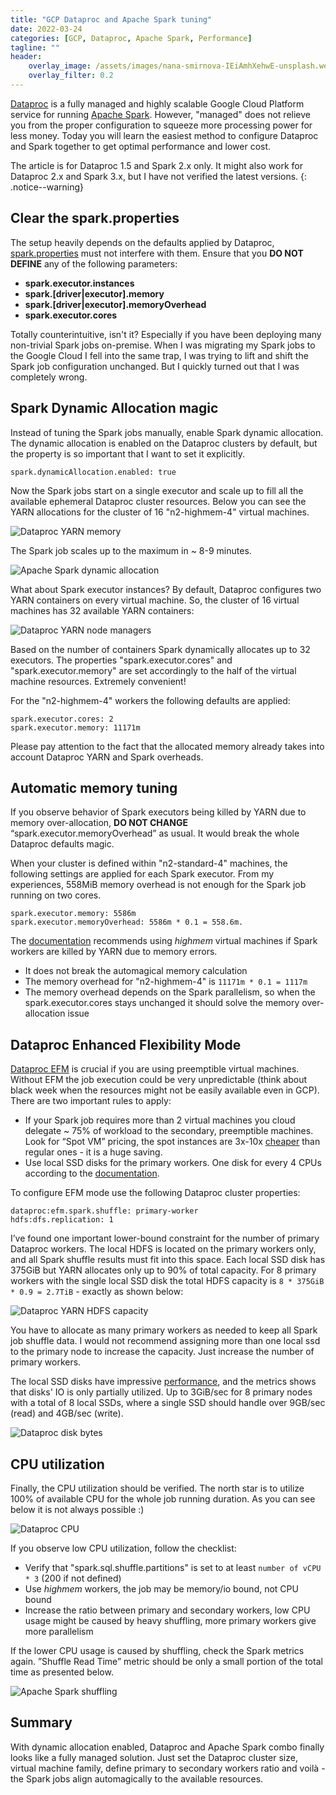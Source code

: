```yaml
---
title: "GCP Dataproc and Apache Spark tuning"
date: 2022-03-24
categories: [GCP, Dataproc, Apache Spark, Performance]
tagline: ""
header:
    overlay_image: /assets/images/nana-smirnova-IEiAmhXehwE-unsplash.webp
    overlay_filter: 0.2
---
```


[Dataproc](https://cloud.google.com/dataproc) is a fully managed and highly scalable Google Cloud Platform service for running [Apache Spark](https://spark.apache.org).
However, "managed" does not relieve you from the proper configuration to squeeze more processing power for less money.
Today you will learn the easiest method to configure Dataproc and Spark together to get optimal performance and lower cost.

The article is for Dataproc 1.5 and Spark 2.x only. It might also work for Dataproc 2.x and Spark 3.x, but I have not verified the latest versions.
{: .notice--warning}

## Clear the spark.properties

The setup heavily depends on the defaults applied by Dataproc, [spark.properties](https://spark.apache.org/docs/latest/configuration.html#spark-properties) must not interfere with them. 
Ensure that you **DO NOT DEFINE** any of the following parameters:

* **spark.executor.instances**
* **spark.[driver\|executor].memory**
* **spark.[driver\|executor].memoryOverhead**
* **spark.executor.cores**

Totally counterintuitive, isn't it? Especially if you have been deploying many non-trivial Spark jobs on-premise.
When I was migrating my Spark jobs to the Google Cloud I fell into the same trap, I was trying to lift and shift the Spark job configuration unchanged.
But I quickly turned out that I was completely wrong. 

## Spark Dynamic Allocation magic

Instead of tuning the Spark jobs manually, enable Spark dynamic allocation.
The dynamic allocation is enabled on the Dataproc clusters by default, but the property is so important that I want to set it explicitly.

```
spark.dynamicAllocation.enabled: true
```

Now the Spark jobs start on a single executor and scale up to fill all the available ephemeral Dataproc cluster resources. 
Below you can see the YARN allocations for the cluster of 16 "n2-highmem-4" virtual machines.

![Dataproc YARN memory](/assets/images/dataproc_yarn_memory.webp)

The Spark job scales up to the maximum in ~ 8-9 minutes.

![Apache Spark dynamic allocation](/assets/images/dataproc_spark_dynamic_allocation.webp)

What about Spark executor instances? By default, Dataproc configures two YARN containers on every virtual machine. 
So, the cluster of 16 virtual machines has 32 available YARN containers:

![Dataproc YARN node managers](/assets/images/dataproc_yarn_node_managers.webp)

Based on the number of containers Spark dynamically allocates up to 32 executors. 
The properties "spark.executor.cores" and "spark.executor.memory" are set accordingly to the half of the virtual machine resources. 
Extremely convenient!

For the "n2-highmem-4" workers the following defaults are applied:

```
spark.executor.cores: 2
spark.executor.memory: 11171m
```

Please pay attention to the fact that the allocated memory already takes into account Dataproc YARN and Spark overheads.

## Automatic memory tuning

If you observe behavior of Spark executors being killed by YARN due to memory over-allocation, **DO NOT CHANGE** “spark.executor.memoryOverhead” as usual. 
It would break the whole Dataproc defaults magic.

When your cluster is defined within "n2-standard-4" machines, the following settings are applied for each Spark executor.
From my experiences, 558MiB memory overhead is not enough for the Spark job running on two cores. 

```
spark.executor.memory: 5586m
spark.executor.memoryOverhead: 5586m * 0.1 = 558.6m.
```

The [documentation](https://cloud.google.com/dataproc/docs/support/spark-job-tuning#out_of_memory) recommends using *highmem* virtual machines if Spark workers are killed by YARN due to memory errors.

* It does not break the automagical memory calculation
* The memory overhead for "n2-highmem-4" is `11171m * 0.1 = 1117m`
* The memory overhead depends on the Spark parallelism, so when the spark.executor.cores stays unchanged it should solve the memory over-allocation issue

## Dataproc Enhanced Flexibility Mode

[Dataproc EFM](https://cloud.google.com/dataproc/docs/concepts/configuring-clusters/flex) is crucial if you are using preemptible virtual machines. 
Without EFM the job execution could be very unpredictable (think about black week when the resources might not be easily available even in GCP). 
There are two important rules to apply:

* If your Spark job requires more than 2 virtual machines you cloud delegate ~ 75% of workload to the secondary, preemptible machines. 
  Look for “Spot VM” pricing, the spot instances are 3x-10x [cheaper](https://cloud.google.com/compute/docs/instances/spot#pricing) than regular ones - it is a huge saving.
* Use local SSD disks for the primary workers. 
  One disk for every 4 CPUs according to the [documentation](https://cloud.google.com/dataproc/docs/concepts/configuring-clusters/flex#configuring_local_ssds_for_primary_worker_shuffle).

To configure EFM mode use the following Dataproc cluster properties:

```
dataproc:efm.spark.shuffle: primary-worker
hdfs:dfs.replication: 1
```

I’ve found one important lower-bound constraint for the number of primary Dataproc workers. 
The local HDFS is located on the primary workers only, and all Spark shuffle results must fit into this space. 
Each local SSD disk has 375GiB but YARN allocates only up to 90% of total capacity. 
For 8 primary workers with the single local SSD disk the total HDFS capacity is `8 * 375GiB * 0.9 = 2.7TiB` - exactly as shown below:

![Dataproc YARN HDFS capacity](/assets/images/dataproc_yarn_hdfs_capacity.webp)

You have to allocate as many primary workers as needed to keep all Spark job shuffle data.
I would not recommend assigning more than one local ssd to the primary node to increase the capacity. 
Just increase the number of primary workers.

The local SSD disks have impressive [performance](https://cloud.google.com/compute/docs/disks/performance#type_comparison), and the metrics shows that disks' IO is only partially utilized. 
Up to 3GiB/sec for 8 primary nodes with a total of 8 local SSDs, where a single SSD should handle over 9GB/sec (read) and 4GB/sec (write).

![Dataproc disk bytes](/assets/images/dataproc_disk_bytes.webp)

## CPU utilization

Finally, the CPU utilization should be verified. 
The north star is to utilize 100% of available CPU for the whole job running duration. As you can see below it is not always possible :)

![Dataproc CPU](/assets/images/dataproc_cpu.webp)

If you observe low CPU utilization, follow the checklist:

* Verify that "spark.sql.shuffle.partitions" is set to at least `number of vCPU * 3` (200 if not defined)
* Use *highmem* workers, the job may be memory/io bound, not CPU bound
* Increase the ratio between primary and secondary workers, low CPU usage might be caused by heavy shuffling, more primary workers give more parallelism

If the lower CPU usage is caused by shuffling, check the Spark metrics again.
”Shuffle Read Time” metric should be only a small portion of the total time as presented below.

![Apache Spark shuffling](/assets/images/dataproc_spark_shuffling.webp)

## Summary

With dynamic allocation enabled, Dataproc and Apache Spark combo finally looks like a fully managed solution. 
Just set the Dataproc cluster size, virtual machine family, define primary to secondary workers ratio and voilà - the Spark jobs align automagically to the available resources.
